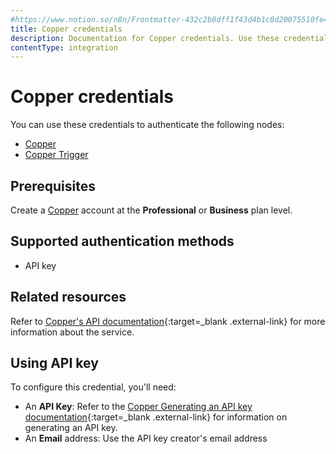 ```yaml
---
#https://www.notion.so/n8n/Frontmatter-432c2b8dff1f43d4b1c8d20075510fe4
title: Copper credentials
description: Documentation for Copper credentials. Use these credentials to authenticate Copper in n8n, a workflow automation platform.
contentType: integration
---
```


# Copper credentials

You can use these credentials to authenticate the following nodes:

- [Copper](/integrations/builtin/app-nodes/n8n-nodes-base.copper/)
- [Copper Trigger](/integrations/builtin/trigger-nodes/n8n-nodes-base.coppertrigger/)

## Prerequisites

Create a [Copper](https://www.copper.com/) account at the **Professional** or **Business** plan level.

## Supported authentication methods

- API key

## Related resources

Refer to [Copper's API documentation](https://developer.copper.com/){:target=_blank .external-link} for more information about the service.

## Using API key

To configure this credential, you'll need:

- An **API Key**: Refer to the [Copper Generating an API key documentation](https://support.copper.com/en/articles/8823347-generating-an-api-key){:target=_blank .external-link} for information on generating an API key.
- An **Email** address: Use the API key creator's email address

